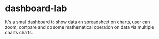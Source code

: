 # dashboard-lab
It's a small dashboard to show data on spreadsheet on charts, user can zoom, compare and do some mathematical operation on data via multiple charts charts.